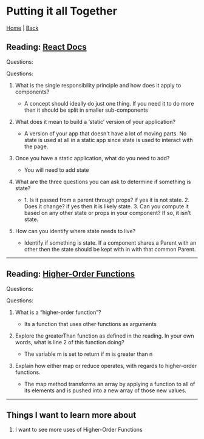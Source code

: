 # Putting it all Together

[Home](/README.md) | [Back](/301-main/301TableofContents.md)

## Reading: [React Docs](https://reactjs.org/docs/thinking-in-react.html)

Questions: 

Questions: 

1. What is the single responsibility principle and how does it apply to components?

    <ul>
      <li> A concept should ideally do just one thing. If you need it to do more then it should be split in smaller sub-components</li>
    </ul>
      
1. What does it mean to build a ‘static’ version of your application?


    <ul>
      <li> A version of your app that doesn't have a lot of moving parts. No state is used at all in a static app since state is  used to interact with the page. </li>
    </ul>

1. Once you have a static application, what do you need to add?


    <ul>
      <li>You will need to add state</li>
    </ul>

1. What are the three questions you can ask to determine if something is state?


    <ul>
      <li> 1. Is it passed from a parent through props? if yes it is not state. 2. Does it change? if yes then it is likely state. 3. Can you compute it based on any other state or props in your component? If so, it isn’t state.
 </li>
    </ul>

5. How can you identify where state needs to live?


    <ul>
      <li> Identify if something is state. If a component shares a Parent with an other then the state should be kept with in with that common Parent.</li>
    </ul>
___

## Reading: [Higher-Order Functions](https://eloquentjavascript.net/05_higher_order.html#h_xxCc98lOBK)

Questions: 

Questions: 

1. What is a “higher-order function”?

    <ul>
      <li> Its a function that uses other functions as arguments </li>
    </ul>
1. Explore the greaterThan function as defined in the reading. In your own words, what is line 2 of this function doing?

    <ul>
      <li> The variable m is set to return if m is greater than n</li>
    </ul>

1. Explain how either map or reduce operates, with regards to higher-order functions.

    <ul>
      <li> The map method transforms an array by applying a function to all of its elements and is pushed into a new array of those new values. </li>
    </ul>


____
## Things I want to learn more about

1. I want to see more uses of Higher-Order Functions
